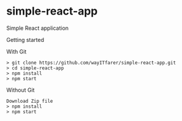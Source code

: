 # simple-react-app
Simple React application

Getting started

With Git
```
> git clone https://github.com/wayITfarer/simple-react-app.git
> cd simple-react-app
> npm install
> npm start
```

Without Git
```
Download Zip file
> npm install
> npm start
```
